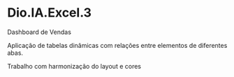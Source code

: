 # Dio.IA.Excel.3
Dashboard de Vendas

Aplicação de tabelas dinâmicas com relações entre elementos de diferentes abas.

Trabalho com harmonização do layout e cores

